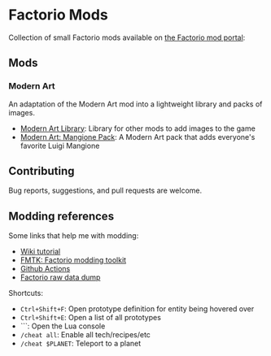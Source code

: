 # Factorio Mods

Collection of small Factorio mods available on [the Factorio mod portal](https://mods.factorio.com/user/dmikalova):

## Mods

### Modern Art

An adaptation of the Modern Art mod into a lightweight library and packs of images.

- [Modern Art Library](./modern-art-lib): Library for other mods to add images to the game
- [Modern Art: Mangione Pack](./modern-art-mangione): A Modern Art pack that adds everyone's favorite Luigi Mangione

## Contributing

Bug reports, suggestions, and pull requests are welcome.

## Modding references

Some links that help me with modding:

- [Wiki tutorial](https://wiki.factorio.com/Tutorial:Modding_tutorial)
- [FMTK: Factorio modding toolkit](https://github.com/justarandomgeek/vscode-factoriomod-debug/blob/current/doc/workspace.md)
- [Github Actions](https://github.com/TheBrutalX/Factorio-mod-uploader-action/)
- [Factorio raw data dump](https://wiki.factorio.com/Data.raw)

Shortcuts:

- `Ctrl+Shift+F`: Open prototype definition for entity being hovered over
- `Ctrl+Shift+E`: Open a list of all prototypes
- `\``: Open the Lua console
- `/cheat all`: Enable all tech/recipes/etc
- `/cheat $PLANET`: Teleport to a planet
